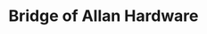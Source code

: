 ---
title: "Bridge of Allan Hardware"
url: /bridge-of-allan/bridge-of-allan-hardware/
shop: Eisenwaren
---